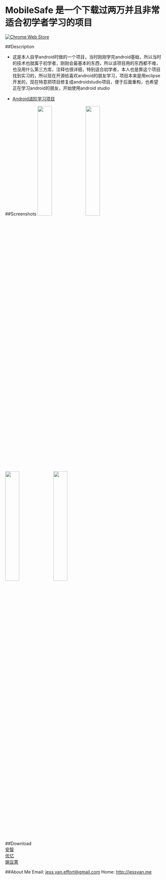 # MobileSafe 是一个下载过两万并且非常适合初学者学习的项目
[![Chrome Web Store](https://img.shields.io/chrome-web-store/stars/nimelepbpejjlbmoobocpfnjhihnpked.svg)]()

##Description
* 这是本人自学android时做的一个项目，当时刚刚学完android基础，所以当时的技术也就属于初学者，刚刚会最基本的东西，所以该项目用的东西都不难，也没用什么第三方库，注释也很详细，特别适合初学者，本人也是靠这个项目找到实习的，所以现在开源给喜欢android的朋友学习，项目本来是用eclipse开发的，现在特意把项目修复成androidstudio项目，便于后面重构，也希望正在学习android的朋友，开始使用android studio<br>

* [Android进阶学习项目](https://github.com/JessYanCoding/MVPArms)


##Screenshots
<img src="https://github.com/JessYanCoding/MobileSafe/raw/master/screenshots/Screenshot_2015-10-09-22-21-30.png" width="30%" height="30%">
<img src="https://github.com/JessYanCoding/MobileSafe/raw/master/screenshots/Screenshot_2015-10-09-22-21-56.png" width="30%" height="30%">
<img src="https://github.com/JessYanCoding/MobileSafe/raw/master/screenshots/Screenshot_2015-10-09-22-22-06.png" width="30%" height="30%">
<img src="https://github.com/JessYanCoding/MobileSafe/raw/master/screenshots/Screenshot_2015-10-09-22-21-37.png" width="30%" height="30%">


##Download  
[安智](http://www.anzhi.com/soft_2391883.html)<br>
[优亿](http://www.eoemarket.com/soft/761061.html)<br>
[豌豆荚](http://www.wandoujia.com/apps/com.jess.mobilesafe)<br>

##About Me
Email: jess.yan.effort@gmail.com
Home: http://jessyan.me
